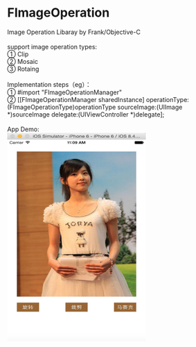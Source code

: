 # FImageOperation
Image Operation Libaray by Frank/Objective-C 
<br />
<br />
support image operation types: 
<br />
① Clip
<br />
② Mosaic
<br />
③ Rotaing 
<br />
<br />
Implementation steps（eg）： 
<br />
① #import "FImageOperationManager" 
<br />
② [[FImageOperationManager sharedInstance] operationType:(FImageOperationType)operationType sourceImage:(UIImage *)sourceImage delegate:(UIViewController *)delegate];
<br />
<br />
App Demo:
<br />
<img src="https://github.com/After90Coder/FImageOperation/blob/master/FImageOperation/AppDemo.png" width="320" height="480"/>
